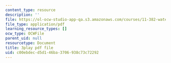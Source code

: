 ```yaml
---
content_type: resource
description: ''
file: https://ol-ocw-studio-app-qa.s3.amazonaws.com/courses/11-382-water-diplomacy-spring-2021/c00ebdecd5d146ba3706938c73c72292_brsHU2jA73E.pdf
file_type: application/pdf
learning_resource_types: []
ocw_type: OCWFile
parent_uid: null
resourcetype: Document
title: 3play pdf file
uid: c00ebdec-d5d1-46ba-3706-938c73c72292
---
```

